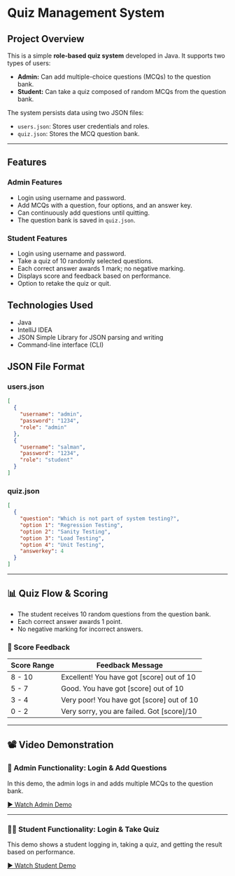 # Quiz Management System

## Project Overview
This is a simple **role-based quiz system** developed in Java. It supports two types of users:

- **Admin:** Can add multiple-choice questions (MCQs) to the question bank.
- **Student:** Can take a quiz composed of random MCQs from the question bank.

The system persists data using two JSON files:
- `users.json`: Stores user credentials and roles.
- `quiz.json`: Stores the MCQ question bank.

---

## Features

### Admin Features
- Login using username and password.
- Add MCQs with a question, four options, and an answer key.
- Can continuously add questions until quitting.
- The question bank is saved in `quiz.json`.

### Student Features
- Login using username and password.
- Take a quiz of 10 randomly selected questions.
- Each correct answer awards 1 mark; no negative marking.
- Displays score and feedback based on performance.
- Option to retake the quiz or quit.

## Technologies Used
- Java
- IntelliJ IDEA
- JSON Simple Library for JSON parsing and writing
- Command-line interface (CLI)

## JSON File Format

### users.json

```json
[
  {
    "username": "admin",
    "password": "1234",
    "role": "admin"
  },
  {
    "username": "salman",
    "password": "1234",
    "role": "student"
  }
]
```

### quiz.json

```json
[
  {
    "question": "Which is not part of system testing?",
    "option 1": "Regression Testing",
    "option 2": "Sanity Testing",
    "option 3": "Load Testing",
    "option 4": "Unit Testing",
    "answerkey": 4
  }
]
```


---

## 📊 Quiz Flow & Scoring

- The student receives 10 random questions from the question bank.
- Each correct answer awards 1 point.
- No negative marking for incorrect answers.

### 🧮 Score Feedback

| Score Range | Feedback Message                            |
|-------------|---------------------------------------------|
| 8 - 10      | Excellent! You have got [score] out of 10   |
| 5 - 7       | Good. You have got [score] out of 10        |
| 3 - 4       | Very poor! You have got [score] out of 10   |
| 0 - 2       | Very sorry, you are failed. Got [score]/10  |

---

## 📽️ Video Demonstration

### 🔐 Admin Functionality: Login & Add Questions

In this demo, the admin logs in and adds multiple MCQs to the question bank.

[▶️ Watch Admin Demo](PASTE_YOUR_ADMIN_VIDEO_LINK_HERE)

---

### 🧑‍🎓 Student Functionality: Login & Take Quiz

This demo shows a student logging in, taking a quiz, and getting the result based on performance.

[▶️ Watch Student Demo](PASTE_YOUR_STUDENT_VIDEO_LINK_HERE)
